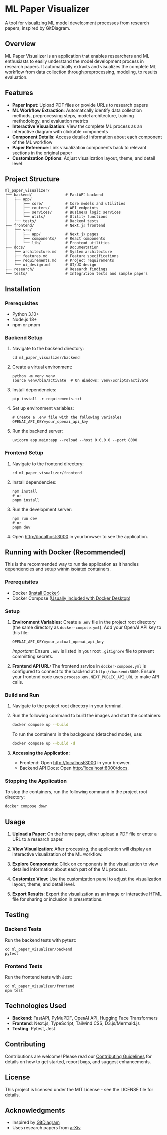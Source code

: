 # ML Paper Visualizer

A tool for visualizing ML model development processes from research papers, inspired by GitDiagram.

## Overview

ML Paper Visualizer is an application that enables researchers and ML enthusiasts to easily understand the model development process in research papers. It automatically extracts and visualizes the complete ML workflow from data collection through preprocessing, modeling, to results evaluation.

## Features

- **Paper Input**: Upload PDF files or provide URLs to research papers
- **ML Workflow Extraction**: Automatically identify data collection methods, preprocessing steps, model architecture, training methodology, and evaluation metrics
- **Interactive Visualization**: View the complete ML process as an interactive diagram with clickable components
- **Component Details**: Access detailed information about each component of the ML workflow
- **Paper Reference**: Link visualization components back to relevant sections in the original paper
- **Customization Options**: Adjust visualization layout, theme, and detail level

## Project Structure

```
ml_paper_visualizer/
├── backend/               # FastAPI backend
│   ├── app/
│   │   ├── core/          # Core models and utilities
│   │   ├── routers/       # API endpoints
│   │   ├── services/      # Business logic services
│   │   └── utils/         # Utility functions
│   └── tests/             # Backend tests
├── frontend/              # Next.js frontend
│   ├── src/
│   │   ├── app/           # Next.js pages
│   │   ├── components/    # React components
│   │   └── lib/           # Frontend utilities
├── docs/                  # Documentation
│   ├── architecture.md    # System architecture
│   ├── features.md        # Feature specifications
│   ├── requirements.md    # Project requirements
│   └── ui_design.md       # UI/UX design
├── research/              # Research findings
└── tests/                 # Integration tests and sample papers
```

## Installation

### Prerequisites

- Python 3.10+
- Node.js 18+
- npm or pnpm

### Backend Setup

1. Navigate to the backend directory:

   ```
   cd ml_paper_visualizer/backend
   ```

2. Create a virtual environment:

   ```
   python -m venv venv
   source venv/bin/activate  # On Windows: venv\Scripts\activate
   ```

3. Install dependencies:

   ```
   pip install -r requirements.txt
   ```

4. Set up environment variables:

   ```
   # Create a .env file with the following variables
   OPENAI_API_KEY=your_openai_api_key
   ```

5. Run the backend server:
   ```
   uvicorn app.main:app --reload --host 0.0.0.0 --port 8000
   ```

### Frontend Setup

1. Navigate to the frontend directory:

   ```
   cd ml_paper_visualizer/frontend
   ```

2. Install dependencies:

   ```
   npm install
   # or
   pnpm install
   ```

3. Run the development server:

   ```
   npm run dev
   # or
   pnpm dev
   ```

4. Open [http://localhost:3000](http://localhost:3000) in your browser to see the application.

## Running with Docker (Recommended)

This is the recommended way to run the application as it handles dependencies and setup within isolated containers.

### Prerequisites

- Docker ([Install Docker](https://docs.docker.com/get-docker/))
- Docker Compose ([Usually included with Docker Desktop](https://docs.docker.com/compose/install/))

### Setup

1.  **Environment Variables:** Create a `.env` file in the project root directory (the same directory as `docker-compose.yml`). Add your OpenAI API key to this file:

    ```
    OPENAI_API_KEY=your_actual_openai_api_key
    ```

    _Important:_ Ensure `.env` is listed in your root `.gitignore` file to prevent committing secrets.

2.  **Frontend API URL:** The frontend service in `docker-compose.yml` is configured to connect to the backend at `http://backend:8000`. Ensure your frontend code uses `process.env.NEXT_PUBLIC_API_URL` to make API calls.

### Build and Run

1.  Navigate to the project root directory in your terminal.
2.  Run the following command to build the images and start the containers:

    ```bash
    docker compose up --build
    ```

    To run the containers in the background (detached mode), use:

    ```bash
    docker compose up --build -d
    ```

3.  **Accessing the Application:**
    - Frontend: Open [http://localhost:3000](http://localhost:3000) in your browser.
    - Backend API Docs: Open [http://localhost:8000/docs](http://localhost:8000/docs).

### Stopping the Application

To stop the containers, run the following command in the project root directory:

```bash
docker compose down
```

## Usage

1. **Upload a Paper**: On the home page, either upload a PDF file or enter a URL to a research paper.

2. **View Visualization**: After processing, the application will display an interactive visualization of the ML workflow.

3. **Explore Components**: Click on components in the visualization to view detailed information about each part of the ML process.

4. **Customize View**: Use the customization panel to adjust the visualization layout, theme, and detail level.

5. **Export Results**: Export the visualization as an image or interactive HTML file for sharing or inclusion in presentations.

## Testing

### Backend Tests

Run the backend tests with pytest:

```
cd ml_paper_visualizer/backend
pytest
```

### Frontend Tests

Run the frontend tests with Jest:

```
cd ml_paper_visualizer/frontend
npm test
```

## Technologies Used

- **Backend**: FastAPI, PyMuPDF, OpenAI API, Hugging Face Transformers
- **Frontend**: Next.js, TypeScript, Tailwind CSS, D3.js/Mermaid.js
- **Testing**: Pytest, Jest

## Contributing

Contributions are welcome! Please read our [Contributing Guidelines](CONTRIBUTING.md) for details on how to get started, report bugs, and suggest enhancements.

## License

This project is licensed under the MIT License - see the LICENSE file for details.

## Acknowledgments

- Inspired by [GitDiagram](https://github.com/ahmedkhaleel2004/gitdiagram)
- Uses research papers from [arXiv](https://arxiv.org/)
